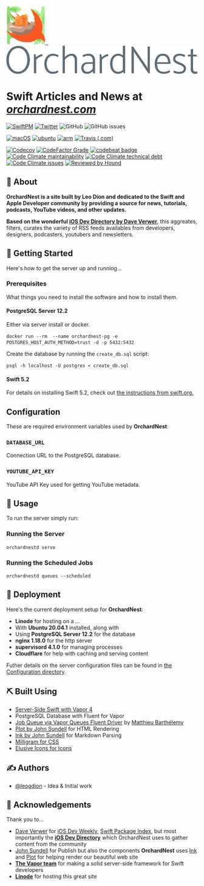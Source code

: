&nbsp;

<a href="https://orchardnest.com"><img src="Public/images/logo.svg" height="100px">&nbsp;&nbsp;<img src="Public/images/wordmark.svg" height="75px"></a>



# Swift Articles and News at _[orchardnest.com](https://orchardnest.com)_

[![SwiftPM](https://img.shields.io/badge/SPM-Linux%20%7C%20iOS%20%7C%20macOS%20%7C%20watchOS%20%7C%20tvOS-success?logo=swift)](https://swift.org)
[![Twitter](https://img.shields.io/badge/twitter-@leogdion-blue.svg?style=flat)](http://twitter.com/leogdion)
![GitHub](https://img.shields.io/github/license/brightdigit/OrchardNest)
![GitHub issues](https://img.shields.io/github/issues/brightdigit/OrchardNest)

[![macOS](https://github.com/brightdigit/OrchardNest/workflows/macOS/badge.svg)](https://github.com/brightdigit/OrchardNest/actions?query=workflow%3AmacOS)
[![ubuntu](https://github.com/brightdigit/OrchardNest/workflows/ubuntu/badge.svg)](https://github.com/brightdigit/OrchardNest/actions?query=workflow%3Aubuntu)
[![arm](https://github.com/brightdigit/OrchardNest/workflows/arm/badge.svg)](https://github.com/brightdigit/OrchardNest/actions?query=workflow%3Aarm)
[![Travis (.com)](https://img.shields.io/travis/com/brightdigit/OrchardNest?logo=travis)](https://travis-ci.com/brightdigit/OrchardNest)

[![Codecov](https://img.shields.io/codecov/c/github/brightdigit/OrchardNest)](https://codecov.io/gh/brightdigit/OrchardNest)
[![CodeFactor Grade](https://img.shields.io/codefactor/grade/github/brightdigit/OrchardNest)](https://www.codefactor.io/repository/github/brightdigit/OrchardNest)
[![codebeat badge](https://codebeat.co/badges/4f86fb90-f8de-40c5-ab63-e6069cde5002)](https://codebeat.co/projects/github-com-brightdigit-OrchardNest-master)
[![Code Climate maintainability](https://img.shields.io/codeclimate/maintainability/brightdigit/OrchardNest)](https://codeclimate.com/github/brightdigit/OrchardNest)
[![Code Climate technical debt](https://img.shields.io/codeclimate/tech-debt/brightdigit/OrchardNest?label=debt)](https://codeclimate.com/github/brightdigit/OrchardNest)
[![Code Climate issues](https://img.shields.io/codeclimate/issues/brightdigit/OrchardNest)](https://codeclimate.com/github/brightdigit/OrchardNest)
[![Reviewed by Hound](https://img.shields.io/badge/Reviewed_by-Hound-8E64B0.svg)](https://houndci.com)

## 🧐 About <a name = "about"></a>

**OrchardNest is a site built by Leo Dion and dedicated to the Swift and Apple Developer community by providing a source for news, tutorials, podcasts, YouTube videos, and other updates.**

**Based on the wonderful [iOS Dev Directory by Dave Verwer](https://iosdevdirectory.com)**, this aggreates, filters, curates the variety of RSS feeds availables from developers, designers, podcasters, youtubers and newsletters. 

## 🏁 Getting Started <a name = "getting_started"></a>
Here's how to get the server up and running...

### Prerequisites
What things you need to install the software and how to install them.

#### PostgreSQL Server 12.2
Either via server install or docker. 

```
docker run --rm  --name orchardnest-pg -e POSTGRES_HOST_AUTH_METHOD=trust -d -p 5432:5432
```

Create the database by running the `create_db.sql` script:

```
psql -h localhost -U postgres < create_db.sql
```

#### Swift 5.2 

For details on installing Swift 5.2, check out [the instructions from swift.org.](https://swift.org/getting-started/)

<!--
### Installing
A step by step series of examples that tell you how to get a development env running.

Say what the step will be

```
Give the example
```

And repeat

```
until finished
```

End with an example of getting some data out of the system or using it for a little demo.

## 🔧 Running the tests <a name = "tests"></a>
Explain how to run the automated tests for this system.

### Break down into end to end tests
Explain what these tests test and why

```
Give an example
```

### And coding style tests
Explain what these tests test and why

```
Give an example
```
--->

##  Configuration

These are required environment variables used by **OrchardNest**:

### `DATABASE_URL`

Connection URL to the PostgreSQL database.

### `YOUTUBE_API_KEY`

YouTube API Key used for getting YouTube metadata.

## 🎈 Usage <a name="usage"></a>

To run the server simply run:

### Running the Server

```
orchardnestd serve 
```

### Running the Scheduled Jobs

```
orchardnestd queues --scheduled
```

## 🚀 Deployment <a name = "deployment"></a>

Here's the current deployment setup for **OrchardNest**:

* **Linode** for hosting on a ...
* With **Ubuntu 20.04.1** installed, along with
* Using **PostgreSQL Server 12.2** for the database
* **nginx 1.18.0** for the http server
* **supervisord 4.1.0** for managing processes
* **Cloudflare** for help with caching and serving content

Futher details on the server configuration files can be found in [the Configuration directory](Configuration).

## ⛏️ Built Using <a name = "built_using"></a>

* [Server-Side Swift with Vapor 4](https://vapor.codes)
* PostgreSQL Database with Fluent for Vapor
* [Job Queue via Vapor Queues Fluent Driver](https://github.com/m-barthelemy/vapor-queues-fluent-driver) by [Matthieu Barthélemy](https://github.com/m-barthelemy)
* [Plot by John Sundell](https://github.com/johnsundell/plot) for HTML Rendering
* [Ink by John Sundell](https://github.com/JohnSundell/Ink) for Markdown Parsing
* [Milligram for CSS](https://milligram.io) 
* [Elusive Icons for Icons](http://elusiveicons.com)

## ✍️ Authors <a name = "authors"></a>
- [@leogdion](https://github.com/leogdion) - Idea & Initial work

## 🎉 Acknowledgements <a name = "acknowledgement"></a>
Thank you to...

- [Dave Verwer](https://github.com/daveverwer/) for [iOS Dev Weekly](https://iosdevweekly.com), [Swift Package Index](https://swiftpackageindex.com), but most importantly the **[iOS Dev Directory](https://iosdevdirectory.com)** which OrchardNest uses to gather content from the community
- [John Sundell](https://github.com/JohnSundell) for Publish but also the components **OrchardNest** uses [Ink](https://github.com/JohnSundell/Ink) and [Plot](https://github.com/JohnSundell/Plot) for helping render our beautiful web site
- **[The Vapor team](https://github.com/vapor)** for making a solid server-side framework for Swift developers
- **[Linode](https://www.linode.com/?r=97e09acbd5d304d87dadef749491d245e71c74e7)** for hosting this great site
